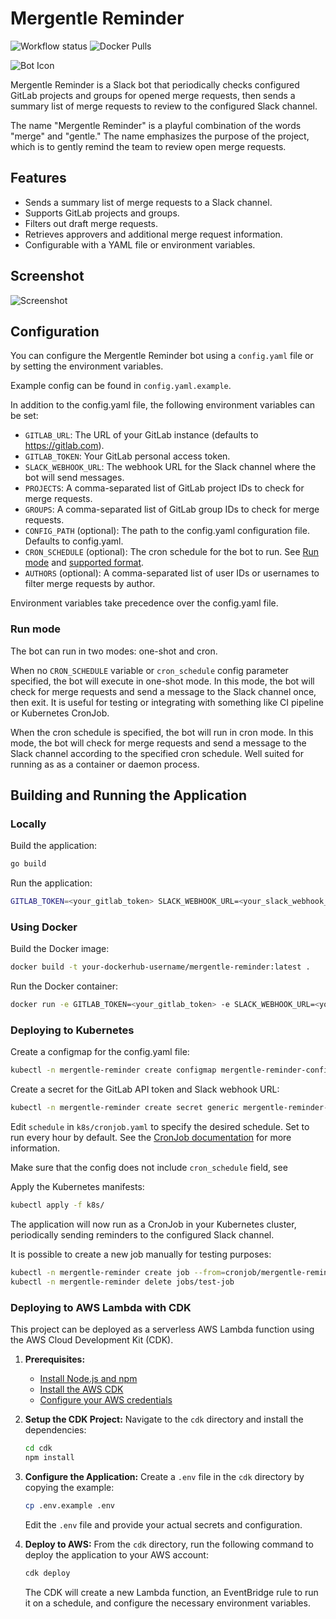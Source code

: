 # Mergentle Reminder

![Workflow status](https://github.com/flexoid/mergentle-reminder/actions/workflows/main.yml/badge.svg)
![Docker Pulls](https://img.shields.io/docker/pulls/flexoid/mergentle-reminder)

![Bot Icon](./docs/logo_small.png)

Mergentle Reminder is a Slack bot that periodically checks configured GitLab projects and groups for opened merge requests, then sends a summary list of merge requests to review to the configured Slack channel.

The name "Mergentle Reminder" is a playful combination of the words "merge" and "gentle." The name emphasizes the purpose of the project, which is to gently remind the team to review open merge requests.

## Features

- Sends a summary list of merge requests to a Slack channel.
- Supports GitLab projects and groups.
- Filters out draft merge requests.
- Retrieves approvers and additional merge request information.
- Configurable with a YAML file or environment variables.

## Screenshot

![Screenshot](./docs/screenshot_1.png)

## Configuration

You can configure the Mergentle Reminder bot using a `config.yaml` file or by setting the environment variables.

Example config can be found in `config.yaml.example`.

In addition to the config.yaml file, the following environment variables can be set:

- `GITLAB_URL`: The URL of your GitLab instance (defaults to https://gitlab.com).
- `GITLAB_TOKEN`: Your GitLab personal access token.
- `SLACK_WEBHOOK_URL`: The webhook URL for the Slack channel where the bot will send messages.
- `PROJECTS`: A comma-separated list of GitLab project IDs to check for merge requests.
- `GROUPS`: A comma-separated list of GitLab group IDs to check for merge requests.
- `CONFIG_PATH` (optional): The path to the config.yaml configuration file. Defaults to config.yaml.
- `CRON_SCHEDULE` (optional): The cron schedule for the bot to run. See [Run mode](#run-mode) and [supported format](https://github.com/reugn/go-quartz?tab=readme-ov-file#cron-expression-format).
- `AUTHORS` (optional): A comma-separated list of user IDs or usernames to filter merge requests by author.

Environment variables take precedence over the config.yaml file.

### Run mode

The bot can run in two modes: one-shot and cron.

When no `CRON_SCHEDULE` variable or `cron_schedule` config parameter specified, the bot will execute in one-shot mode.
In this mode, the bot will check for merge requests and send a message to the Slack channel once, then exit.
It is useful for testing or integrating with something like CI pipeline or Kubernetes CronJob.

When the cron schedule is specified, the bot will run in cron mode.
In this mode, the bot will check for merge requests and send a message to the Slack channel according to the specified cron schedule.
Well suited for running as as a container or daemon process.

## Building and Running the Application

### Locally

Build the application:

```sh
go build
```

Run the application:

```sh
GITLAB_TOKEN=<your_gitlab_token> SLACK_WEBHOOK_URL=<your_slack_webhook_url> ./mergentle-reminder
```

### Using Docker

Build the Docker image:

```sh
docker build -t your-dockerhub-username/mergentle-reminder:latest .
```

Run the Docker container:

```sh
docker run -e GITLAB_TOKEN=<your_gitlab_token> -e SLACK_WEBHOOK_URL=<your_slack_webhook_url> -v $(pwd)/config.yaml:/config/config.yaml your-dockerhub-username/mergentle-reminder:latest
```

### Deploying to Kubernetes

Create a configmap for the config.yaml file:

```sh
kubectl -n mergentle-reminder create configmap mergentle-reminder-config --from-file=config.yaml
```

Create a secret for the GitLab API token and Slack webhook URL:

```sh
kubectl -n mergentle-reminder create secret generic mergentle-reminder-secrets --from-literal=gitlab-token=<your_gitlab_token> --from-literal=slack-webhook-url=<your_slack_webhook_url>
```

Edit `schedule` in `k8s/cronjob.yaml` to specify the desired schedule. Set to run every hour by default.
See the [CronJob documentation](https://kubernetes.io/docs/concepts/workloads/controllers/cron-jobs/) for more information.

Make sure that the config does not include `cron_schedule` field, see

Apply the Kubernetes manifests:

```sh
kubectl apply -f k8s/
```

The application will now run as a CronJob in your Kubernetes cluster, periodically sending reminders to the configured Slack channel.

It is possible to create a new job manually for testing purposes:

```sh
kubectl -n mergentle-reminder create job --from=cronjob/mergentle-reminder test-job
kubectl -n mergentle-reminder delete jobs/test-job
```

### Deploying to AWS Lambda with CDK

This project can be deployed as a serverless AWS Lambda function using the AWS Cloud Development Kit (CDK).

1.  **Prerequisites:**
    *   [Install Node.js and npm](https://nodejs.org/en/download/)
    *   [Install the AWS CDK](https://docs.aws.amazon.com/cdk/v2/guide/getting_started.html#getting_started_install)
    *   [Configure your AWS credentials](https://docs.aws.amazon.com/cdk/v2/guide/getting_started.html#getting_started_prereqs)

2.  **Setup the CDK Project:**
    Navigate to the `cdk` directory and install the dependencies:
    ```sh
    cd cdk
    npm install
    ```

3.  **Configure the Application:**
    Create a `.env` file in the `cdk` directory by copying the example:
    ```sh
    cp .env.example .env
    ```
    Edit the `.env` file and provide your actual secrets and configuration.

4.  **Deploy to AWS:**
    From the `cdk` directory, run the following command to deploy the application to your AWS account:
    ```sh
    cdk deploy
    ```
    The CDK will create a new Lambda function, an EventBridge rule to run it on a schedule, and configure the necessary environment variables.